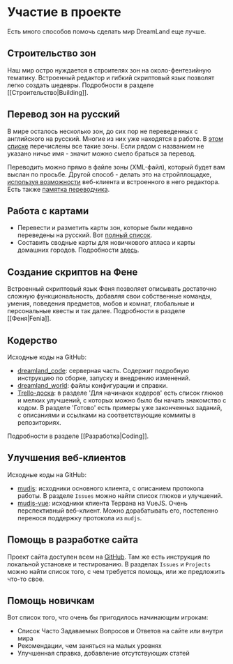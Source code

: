 # Участие в проекте

Есть много способов помочь сделать мир DreamLand еще лучше.

## Строительство зон

Наш мир остро нуждается в строителях зон на около-фентезийную тематику. Встроенный редактор и гибкий скриптовый язык позволят легко создать шедевры. Подробности в разделе \[\[Строительство\|Building\]\].

## Перевод зон на русский

В мире осталось несколько зон, до сих пор не переведенных с английского на русский. Многие из них уже находятся в работе. В [этом списке](https://trello.com/c/BW08kA7n/8-%D0%BF%D0%B5%D1%80%D0%B5%D0%B2%D0%BE%D0%B4-%D0%B7%D0%BE%D0%BD) перечислены все такие зоны. Если рядом с названием не указано ничье имя - значит можно смело браться за перевод.

Переводить можно прямо в файле зоны \(XML-файл\), который будет вам выслан по просьбе. Другой способ - делать это на стройплощадке, [используя возможности](https://github.com/dreamland-mud/dreamland_code/wiki/%D0%A0%D0%B5%D0%B4%D0%B0%D0%BA%D1%82%D0%B8%D1%80%D0%BE%D0%B2%D0%B0%D0%BD%D0%B8%D0%B5-%D0%BE%D0%BF%D0%B8%D1%81%D0%B0%D0%BD%D0%B8%D0%B9-%D0%BA%D0%BE%D0%BC%D0%BD%D0%B0%D1%82-%D0%B8-%D0%BF%D1%80%D0%BE%D1%82%D0%BE%D1%82%D0%B8%D0%BF%D0%BE%D0%B2) веб-клиента и встроенного в него редактора. Есть также [памятка переводчика](https://dreamland.rocks/translate.html).

## Работа с картами

* Перевести и разметить карты зон, которые были недавно переведены на русский. Вот [полный список](https://trello.com/c/oWMaF4MZ/274-%D0%BF%D0%B5%D1%80%D0%B5%D0%B2%D0%BE%D0%B4-%D0%BA%D0%B0%D1%80%D1%82).
* Составить сводные карты для новичкового атласа и карты домашних городов. Подробности [здесь](https://trello.com/c/fNBABX6n/35-newbie-maps).

## Создание скриптов на Фене

Встроенный скриптовый язык Феня позволяет описывать достаточно сложную функциональность, добавляя свои собственные команды, умения, поведения предметов, мобов и комнат, глобальные и персональные квесты и так далее. Подробности в разделе \[\[Феня\|Fenia\]\].

## Кодерство

Исходные коды на GitHub:

* [dreamland\_code](https://github.com/dreamland-mud/dreamland_code): серверная часть. Содержит подробную инструкцию по сборке, запуску и внедрению изменений.
* [dreamland\_world](https://github.com/dreamland-mud/dreamland_code): файлы конфигурации и справки.
* [Trello-доска](https://trello.com/b/r2gUQ6TY/make-dreamland-great-again): в разделе 'Для начинаюх кодеров' есть список глюков и мелких улучшений, с которых можно было бы начать знакомство с кодом. В разделе 'Готово' есть примеры уже законченных заданий, с описаниями и ссылками на соответствующие коммиты в репозиториях.

Подробности в разделе \[\[Разработка\|Coding\]\].

## Улучшения веб-клиентов

Исходные коды на GitHub:

* [mudjs](https://github.com/dreamland-mud/mudjs): исходники основного клиента, с описанием протокола работы. В разделе `Issues` можно найти список глюков и улучшений.
* [mudjs-vue](https://github.com/dreamland-mud/mudjs-vue): исходники клиента Террана на VueJS. Очень перспективный веб-клиент. Можно дорабатывать его, постепенно перенося поддержку протокола из `mudjs`.

## Помощь в разработке сайта

Проект сайта доступен всем на [GitHub](https://github.com/dreamland-mud/dreamland_web). Там же есть инструкция по локальной установке и тестированию. В разделах `Issues` и `Projects` можно найти список того, с чем требуется помощь, или же предложить что-то свое.

## Помощь новичкам

Вот список того, что очень бы пригодилось начинающим игрокам:

* Список Часто Задаваемых Вопросов и Ответов на сайте или внутри мира
* Рекомендации, чем заняться на малых уровнях
* Улучшенная справка, добавление отсутствующих статей

